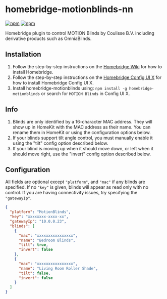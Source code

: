 # homebridge-motionblinds-nn

[![npm](https://badgen.net/npm/v/homebridge-motionblinds)](https://www.npmjs.com/package/homebridge-motionblinds)
[![npm](https://badgen.net/npm/dt/homebridge-motionblinds)](https://www.npmjs.com/package/homebridge-motionblinds)

Homebridge plugin to control MOTION Blinds by Coulisse B.V. including derivative products such as OmniaBlinds.

## Installation
1. Follow the step-by-step instructions on the [Homebridge Wiki](https://github.com/homebridge/homebridge/wiki) for how to install Homebridge.
2. Follow the step-by-step instructions on the [Homebridge Config UI X](https://github.com/oznu/homebridge-config-ui-x/wiki) for how to install Homebridge Config UI X.
3. Install homebridge-motionblinds using: `npm install -g homebridge-motionblinds` or search for `MOTION Blinds` in Config UI X.

## Info
1. Blinds are only identified by a 16-character MAC address. They will show up in HomeKit with the MAC address as their name. You can rename them in HomeKit or using the configuration options below.
2. If your blinds support tilt angle control, you must manually enable it using the "tilt" config option described below.
3. If your blind is moving up when it should move down, or left when it should move right, use the "invert" config option described below.

## Configuration

All fields are optional except `"platform"`, and `"mac"` if any blinds are specified. If no `"key"` is given, blinds will appear as read only with no control. If you are having connectivity issues, try specifying the `"gatewayIp"`.

```json
{
  "platform": "MotionBlinds",
  "key": "xxxxxxxx-xxxx-xx",
  "gatewayIp": "10.0.0.23",
  "blinds": [
    {
      "mac": "xxxxxxxxxxxxxxxx",
      "name": "Bedroom Blinds",
      "tilt": true,
      "invert": false
    },
    {
      "mac": "xxxxxxxxxxxxxxxx",
      "name": "Living Room Roller Shade",
      "tilt": false,
      "invert": false
    }
  ]
}
```
